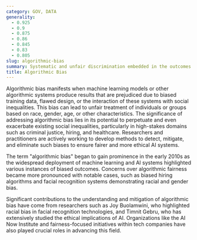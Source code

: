 ```yaml
---
category: GOV, DATA
generality:
  - 0.925
  - 0.9
  - 0.875
  - 0.86
  - 0.845
  - 0.83
  - 0.805
slug: algorithmic-bias
summary: Systematic and unfair discrimination embedded in the outcomes of algorithms, often reflecting prejudices present in the training data or design process.
title: Algorithmic Bias
---
```


Algorithmic bias manifests when machine learning models or other algorithmic systems produce results that are prejudiced due to biased training data, flawed design, or the interaction of these systems with social inequalities. This bias can lead to unfair treatment of individuals or groups based on race, gender, age, or other characteristics. The significance of addressing algorithmic bias lies in its potential to perpetuate and even exacerbate existing social inequalities, particularly in high-stakes domains such as criminal justice, hiring, and healthcare. Researchers and practitioners are actively working to develop methods to detect, mitigate, and eliminate such biases to ensure fairer and more ethical AI systems.

The term "algorithmic bias" began to gain prominence in the early 2010s as the widespread deployment of machine learning and AI systems highlighted various instances of biased outcomes. Concerns over algorithmic fairness became more pronounced with notable cases, such as biased hiring algorithms and facial recognition systems demonstrating racial and gender bias.

Significant contributions to the understanding and mitigation of algorithmic bias have come from researchers such as Joy Buolamwini, who highlighted racial bias in facial recognition technologies, and Timnit Gebru, who has extensively studied the ethical implications of AI. Organizations like the AI Now Institute and fairness-focused initiatives within tech companies have also played crucial roles in advancing this field.
